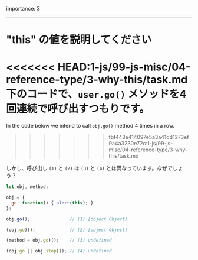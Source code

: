 importance: 3

---

# "this" の値を説明してください

<<<<<<< HEAD:1-js/99-js-misc/04-reference-type/3-why-this/task.md
下のコードで、`user.go()` メソッドを4回連続で呼び出すつもりです。
=======
In the code below we intend to call `obj.go()` method 4 times in a row.
>>>>>>> fbf443e414097e5a3a41dd1273ef9a4a3230e72c:1-js/99-js-misc/04-reference-type/3-why-this/task.md

しかし、呼び出し `(1)` と `(2)` は `(3)` と `(4)` とは異なっています。なぜでしょう？

```js run no-beautify
let obj, method;

obj = {
  go: function() { alert(this); }
};

obj.go();               // (1) [object Object]

(obj.go)();             // (2) [object Object]

(method = obj.go)();    // (3) undefined

(obj.go || obj.stop)(); // (4) undefined
```
